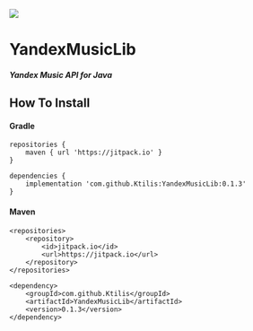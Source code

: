 [![](https://jitpack.io/v/Ktilis/YandexMusicLib.svg)](https://jitpack.io/#Ktilis/YandexMusicLib)

# YandexMusicLib
#### _Yandex Music API for Java_

## How To Install
#### Gradle
```
repositories {
    maven { url 'https://jitpack.io' }
}
```
```
dependencies {
    implementation 'com.github.Ktilis:YandexMusicLib:0.1.3'
}
```

#### Maven
```
<repositories>
	<repository>
        <id>jitpack.io</id>
		<url>https://jitpack.io</url>
	</repository>
</repositories>
```
```
<dependency>
	<groupId>com.github.Ktilis</groupId>
	<artifactId>YandexMusicLib</artifactId>
	<version>0.1.3</version>
</dependency>
```
